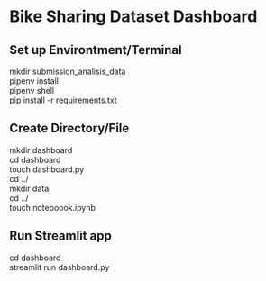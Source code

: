 # Bike Sharing Dataset Dashboard

## Set up Environtment/Terminal
mkdir submission_analisis_data  
pipenv install  
pipenv shell  
pip install -r requirements.txt  

## Create Directory/File
mkdir dashboard  
cd dashboard  
touch dashboard.py  
cd ../   
mkdir data  
cd ../  
touch noteboook.ipynb  

## Run Streamlit app
cd dashboard  
streamlit run dashboard.py  
